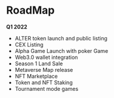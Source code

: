 # RoadMap

**Q1 2022**

* ALTER token launch and public listing
* CEX Listing
* Alpha Game Launch with poker Game
* Web3.0 wallet integration
* Season 1 Land Sale
* Metaverse Map release
* NFT Marketplace
* Token and NFT Staking
* Tournament mode games
